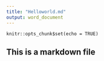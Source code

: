 ```yaml
---
title: "Helloworld.md"
output: word_document
---
```


```{r setup, include=FALSE}
knitr::opts_chunk$set(echo = TRUE)
```

## This is a markdown file
